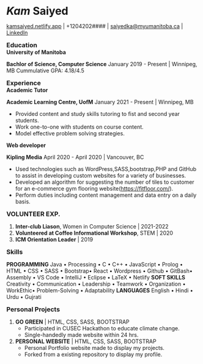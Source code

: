 
#  *Kam* Saiyed
<style>
h1, h2, h3, h4, h5, h6 {
    margin: 0;
}
</style>

[kamsaiyed.netlify.app](https://kamsaiyed.netlify.app/)	| +1204202####	|	saiyedka@myumanitoba.ca 	|	 [LinkedIn](https://www.linkedin.com/in/kam-saiyed-578373178/)
### Education
#### University of Manitoba
**Bachlor of Science,	Computer Science**
January 2019 - Present	|	Winnipeg,	MB
Cummulative	GPA:	4.18/4.5


### Experience
#### Academic Tutor
**Academic Learning Centre, UofM**
January 2021 - Present	|	Winnipeg,	MB
* Provided content and study skills tutoring to fist and second year students.
*  Work one-to-one with students on course content.
* Model effective problem solving strategies.
#### Web developer
**Kipling Media**
April 2020 - April 2020	|	Vancouver,	BC
* Used technologies such as WordPress,SASS,bootstrap,PHP and GitHub to
assist in developing custom websites for a variety of businesses.
*  Developed an algorithm for suggesting the number of tiles to customer for an e-commerce
gym flooring website(https://fitfloor.com/).
* Perform duties including content management and data entry on a daily basis.

### VOLUNTEER EXP.
1.  **Inter-club Liason**, Women in Computer
Science | 2021-2022
2. **Volunteered at Coffee Informational
Workshop**, STEM | 2020
3. **ICM Orientation Leader** | 2019


### Skills
**PROGRAMMING**
Java • Processing • C • C++ • JavaScript •	Prolog • HTML • CSS • SASS • Bootstrap• React • Wordpress • Github • GitBash• Assembly • VS Code • IntelliJ • Eclipse • LaTeX • Netlify
**SOFT SKILLS**
Creativity • Communication • Leadership • Teamwork • Organization • WorkEthic• Problem-Solving • Adaptability
**LANGUAGES**
English • Hindi • Urdu • Gujrati





### Personal Projects
1. **GO GREEN**	| HTML, CSS, SASS, BOOTSTRAP
	* Participated in CUSEC Hackathon to educate climate change.
   * Single-handedly made website within 24 hrs.
2. **PERSONAL WEBSITE**	| HTML, CSS, SASS, BOOTSTRAP
	* Personal Portfolio website made to display my projects.
    * Forked from a existing repository to display my profile.